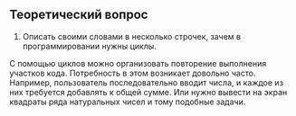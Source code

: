 ## Теоретический вопрос

1. Описать своими словами в несколько строчек, зачем в программировании нужны циклы.

С помощью циклов можно организовать повторение выполнения участков кода. 
Потребность в этом возникает довольно часто. Например, пользователь последовательно вводит числа, 
и каждое из них требуется добавлять к общей сумме. 
Или нужно вывести на экран квадраты ряда натуральных чисел и тому подобные задачи.